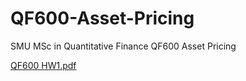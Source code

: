 # QF600-Asset-Pricing
SMU MSc in Quantitative Finance QF600 Asset Pricing

[QF600 HW1.pdf](https://github.com/gabrielwoon/QF600-Asset-Pricing/files/7154757/QF600.HW1.pdf)
